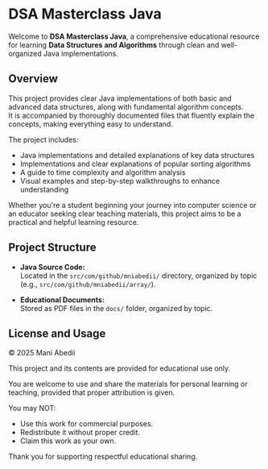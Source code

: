 # DSA Masterclass Java

Welcome to **DSA Masterclass Java**, a comprehensive educational resource for learning **Data Structures and Algorithms** through clean and well-organized Java implementations.

## Overview

This project provides clear Java implementations of both basic and advanced data structures, along with fundamental algorithm concepts.  
It is accompanied by thoroughly documented files that fluently explain the concepts, making everything easy to understand.

The project includes:

- Java implementations and detailed explanations of key data structures  
- Implementations and clear explanations of popular sorting algorithms  
- A guide to time complexity and algorithm analysis  
- Visual examples and step-by-step walkthroughs to enhance understanding

Whether you're a student beginning your journey into computer science or an educator seeking clear teaching materials, this project aims to be a practical and helpful learning resource.

## Project Structure

- **Java Source Code:**  
  Located in the `src/com/github/mniabedii/` directory, organized by topic (e.g., `src/com/github/mniabedii/array/`).

- **Educational Documents:**  
  Stored as PDF files in the `docs/` folder, organized by topic.

## License and Usage

© 2025 Mani Abedii

This project and its contents are provided for educational use only.

You are welcome to use and share the materials for personal learning or teaching, provided that proper attribution is given.

You may NOT:

- Use this work for commercial purposes.  
- Redistribute it without proper credit.  
- Claim this work as your own.

Thank you for supporting respectful educational sharing.
